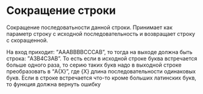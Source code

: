 # Сокращение строки

  Сокращение последоватьности данной строки. Принимает как параметр строку с исходной последовательность и возвращает строку с скоращенной.

  На вход приходит: ”AAABBBBCCCAB”, то тогда на выходе должна быть строка: ”A3B4C3AB”.
То есть если в исходной строке буква встречается больше одного раза, то серию таких букв надо в выходной строке преобразовать в “A{X}”, где {X} длина последовательности одинаковых букв.
Если в строке встречается что-то кроме больших латинских букв, то функция должна вернуть ошибку
